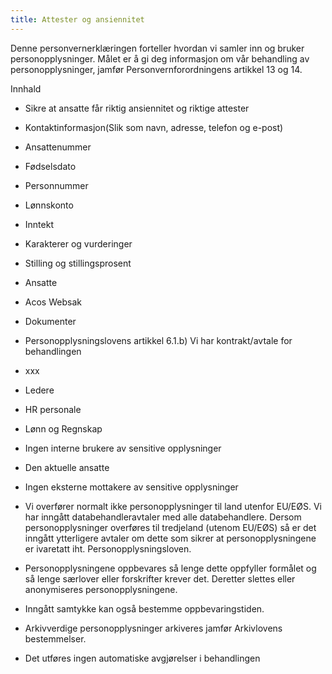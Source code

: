 ```yaml
---
title: Attester og ansiennitet
---
```



  

Denne personvernerklæringen forteller hvordan vi samler inn og bruker personopplysninger. Målet er å gi deg informasjon om vår behandling av personopplysninger, jamfør Personvernforordningens artikkel 13 og 14.

  

Innhald

*   Sikre at ansatte får riktig ansiennitet og riktige attester  
    
*   Kontaktinformasjon(Slik som navn, adresse, telefon og e-post)  
    
*   Ansattenummer  
    
*   Fødselsdato  
    
*   Personnummer  
    
*   Lønnskonto  
    
*   Inntekt  
    
*   Karakterer og vurderinger  
    
*   Stilling og stillingsprosent  
    
*   Ansatte  
    
*   Acos Websak  
    
*   Dokumenter  
    
*   Personopplysningslovens artikkel 6.1.b) Vi har kontrakt/avtale for behandlingen  
    
*   xxx  
    
*   Ledere  
    
*   HR personale  
    
*   Lønn og Regnskap  
    
*   Ingen interne brukere av sensitive opplysninger  
    
*   Den aktuelle ansatte  
    
*   Ingen eksterne mottakere av sensitive opplysninger  
    
*   Vi overfører normalt ikke personopplysninger til land utenfor EU/EØS. Vi har inngått databehandleravtaler med alle databehandlere. Dersom personopplysninger overføres til tredjeland (utenom EU/EØS) så er det inngått ytterligere avtaler om dette som sikrer at personopplysningene er ivaretatt iht. Personopplysningsloven.  
    
*   Personopplysningene oppbevares så lenge dette oppfyller formålet og så lenge særlover eller forskrifter krever det. Deretter slettes eller anonymiseres personopplysningene.  
    
*   Inngått samtykke kan også bestemme oppbevaringstiden.  
    
*   Arkivverdige personopplysninger arkiveres jamfør Arkivlovens bestemmelser.  
    
*   Det utføres ingen automatiske avgjørelser i behandlingen